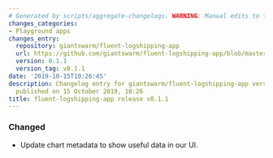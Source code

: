 ```yaml
---
# Generated by scripts/aggregate-changelogs. WARNING: Manual edits to this files will be overwritten.
changes_categories:
- Playground apps
changes_entry:
  repository: giantswarm/fluent-logshipping-app
  url: https://github.com/giantswarm/fluent-logshipping-app/blob/master/CHANGELOG.md#v011
  version: 0.1.1
  version_tag: v0.1.1
date: '2019-10-15T10:26:45'
description: Changelog entry for giantswarm/fluent-logshipping-app version 0.1.1,
  published on 15 October 2019, 10:26
title: fluent-logshipping-app release v0.1.1
---
```


### Changed
- Update chart metadata to show useful data in our UI.
